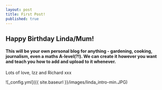 ```yaml
---
layout: post
title: First Post!
published: true
---
```


## Happy Birthday Linda/Mum!
#### This will be your own personal blog for anything - gardening, cooking, journalism, even a maths A-level(?!). We can create it however you want and teach you how to add and upload to it whenever. 
Lots of love, Izz and Richard xxx

![_config.yml]({{ site.baseurl }}/images/linda_intro-min.JPG)
